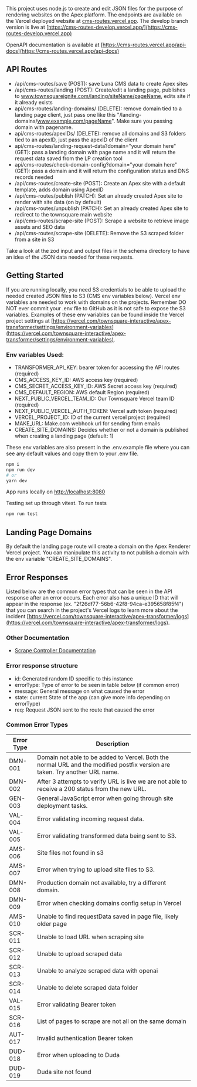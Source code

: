 This project uses node.js to create and edit JSON files for the purpose of rendering websites on the Apex platform. The endpoints are available on the Vercel deployed website at [cms-routes.vercel.app](cms-routes.vercel.app). The develop branch version is live at [https://cms-routes-develop.vercel.app/](https://cms-routes-develop.vercel.app)

OpenAPI documentation is available at [https://cms-routes.vercel.app/api-docs](https://cms-routes.vercel.app/api-docs)

## API Routes

-   /api/cms-routes/save (POST): save Luna CMS data to create Apex sites
-   /api/cms-routes/landing (POST): Create/edit a landing page, publishes to www.townsquareignite.com/landing/siteName/pageName, edits site if it already exists
-   api/cms-routes/landing-domains/ (DELETE): remove domain tied to a landing page client, just pass one like this "/landing-domains/www.example.com/pageName". Make sure you passing domain with pagename.
-   api/cms-routes/apexIDs/ (DELETE): remove all domains and S3 folders tied to an apexID, just pass the apexID of the client
-   api/cms-routes/landing-request-data?domain="your domain here" (GET): pass a landing domain with page name and it will return the request data saved from the LP creation tool
-   api/cms-routes/check-domain-config?domain="your domain here" (GET): pass a domain and it will return the configuration status and DNS records needed
-   /api/cms-routes/create-site (POST): Create an Apex site with a default template, adds domain using ApexID
-   /api/cms-routes/publish (PATCH): Set an already created Apex site to render with site data (on by default)
-   /api/cms-routes/unpublish (PATCH): Set an already created Apex site to redirect to the townsquare main website
-   /api/cms-routes/scrape-site (POST): Scrape a website to retrieve image assets and SEO data
-   /api/cms-routes/scrape-site (DELETE): Remove the S3 scraped folder from a site in S3

Take a look at the zod input and output files in the schema directory to have an idea of the JSON data needed for these requests.

## Getting Started

If you are running locally, you need S3 credentials to be able to upload the needed created JSON files to S3 (CMS env variables below). Vercel env variables are needed to work with domains on the projects. Remember DO NOT ever commit your .env file to GitHub as it is not safe to expose the S3 variables. Examples of these env variables can be found inside the Vercel project settings at [https://vercel.com/townsquare-interactive/apex-transformer/settings/environment-variables](https://vercel.com/townsquare-interactive/apex-transformer/settings/environment-variables).

### Env variables Used:

-   TRANSFORMER_API_KEY: bearer token for accessing the API routes (required)
-   CMS_ACCESS_KEY_ID: AWS access key (required)
-   CMS_SECRET_ACCESS_KEY_ID: AWS Secret access key (required)
-   CMS_DEFAULT_REGION: AWS default Region (required)
-   NEXT_PUBLIC_VERCEL_TEAM_ID: Our Townsquare Vercel team ID (required)
-   NEXT_PUBLIC_VERCEL_AUTH_TOKEN: Vercel auth token (required)
-   VERCEL_PROJECT_ID: ID of the current vercel project (required)
-   MAKE_URL: Make.com webhook url for sending form emails
-   CREATE_SITE_DOMAINS: Decides whether or not a domain is published when creating a landing page (default: 1)

These env variables are also present in the .env.example file where you can see any default values and copy them to your .env file.

```bash
npm i
npm run dev
# or
yarn dev
```

App runs locally on [http://localhost:8080](http://localhost:8080)

Testing set up through vitest. To run tests

```bash
npm run test
```

## Landing Page Domains

By default the landing page route will create a domain on the Apex Renderer Vercel project. You can manipulate this activity to not publish a domain with the env variable "CREATE_SITE_DOMAINS".

## Error Responses

Listed below are the common error types that can be seen in the API response after an error occurs. Each error also has a unique ID that will appear in the response (ex. "2f26df77-56b6-42f8-94ca-e395658f85f4") that you can search in the project's Vercel logs to learn more about the incident [https://vercel.com/townsquare-interactive/apex-transformer/logs](https://vercel.com/townsquare-interactive/apex-transformer/logs).

### Other Documentation

-   [Scrape Controller Documentation](/src/controllers/scrape-controller.readme.md)

### Error response structure

-   id: Generated random ID specific to this instance
-   errorType: Type of error to be seen in table below (if common error)
-   message: General message on what caused the error
-   state: current State of the app (can give more info depending on errorType)
-   req: Request JSON sent to the route that caused the error

### Common Error Types

<!-- ERROR_TABLE_START -->
| Error Type | Description |
| ---------- | ------------------------------------------------------------------------------------------------------------------------- |
| DMN-001 | Domain not able to be added to Vercel. Both the normal URL and the modified postfix version are taken. Try another URL name. |
| DMN-002 | After 3 attempts to verify URL is live we are not able to receive a 200 status from the new URL. |
| GEN-003 | General JavaScript error when going through site deployment tasks. |
| VAL-004 | Error validating incoming request data. |
| VAL-005 | Error validating transformed data being sent to S3. |
| AMS-006 | Site files not found in s3 |
| AMS-007 | Error when trying to upload site files to S3. |
| DMN-008 | Production domain not available, try a different domain. |
| DMN-009 | Error when checking domains config setup in Vercel |
| AMS-010 | Unable to find requestData saved in page file, likely older page |
| SCR-011 | Unable to load URL when scraping site |
| SCR-012 | Unable to upload scraped data |
| SCR-013 | Unable to analyze scraped data with openai |
| SCR-014 | Unable to delete scraped data folder |
| VAL-015 | Error validating Bearer token |
| SCR-016 | List of pages to scrape are not all on the same domain |
| AUT-017 | Invalid authentication Bearer token |
| DUD-018 | Error when uploading to Duda |
| DUD-019 | Duda site not found |

<!-- ERROR_TABLE_END -->
